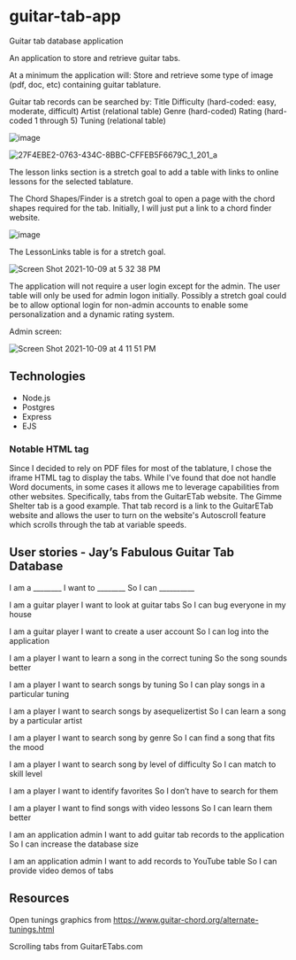 # guitar-tab-app
Guitar tab database application

An application to store and retrieve guitar tabs.

At a minimum the application will:
Store and retrieve some type of image (pdf, doc, etc) containing guitar tablature.

Guitar tab records can be searched by:
Title
Difficulty (hard-coded: easy, moderate, difficult)
Artist (relational table)
Genre (hard-coded)
Rating (hard-coded 1 through 5)
Tuning (relational table)

![image](https://user-images.githubusercontent.com/8105789/136422960-a268a5c8-2425-4263-9698-eea08958460d.png)


![27F4EBE2-0763-434C-8BBC-CFFEB5F6679C_1_201_a](https://user-images.githubusercontent.com/8105789/136424539-fd419bbd-0ffc-49a5-bb0a-c47d011f39a0.jpeg)


The lesson links section is a stretch goal to add a table with links to online lessons for the selected tablature.

The Chord Shapes/Finder is a stretch goal to open a page with the chord shapes required for the tab.  Initially, I will just put a link to a chord finder website.


![image](https://user-images.githubusercontent.com/8105789/136424941-311adb30-f4fd-4468-ae5e-0ac715fe3116.png)

The LessonLinks table is for a stretch goal.

![Screen Shot 2021-10-09 at 5 32 38 PM](https://user-images.githubusercontent.com/8105789/136675330-76f7cb9d-9f8f-49f3-876f-0267753985bd.jpeg)

The application will not require a user login except for the admin.  The user table will only be used for admin logon initially.  Possibly a stretch goal could be to allow optional login for non-admin accounts to enable some personalization and a dynamic rating system.

Admin screen:

![Screen Shot 2021-10-09 at 4 11 51 PM](https://user-images.githubusercontent.com/8105789/136674021-52e482fd-0da7-4fd5-9264-038f7fb1a942.jpeg)

## Technologies
* Node.js
* Postgres
* Express
* EJS

### Notable HTML tag
Since I decided to rely on PDF files for most of the tablature, I chose the iframe HTML tag to display the tabs.  While I've found that doe not handle Word documents, in some cases it allows me to leverage capabilities from other websites.  Specifically, tabs from the GuitarETab website.  The Gimme Shelter tab is a good example.  That tab record is a link to the GuitarETab website and allows the user to turn on the website's Autoscroll feature which scrolls through the tab at variable speeds.

## User stories - Jay’s Fabulous Guitar Tab Database

I am a ________
	I want to ________
		So I can __________


I am a guitar player
	I want to look at guitar tabs
		So I can bug everyone in my house

I am a guitar player
	I want to create a user account
		So I can log into the application

I am a player
	I want to learn a song in the correct tuning
		So the song sounds better

I am a player
	I want to search songs by tuning
		So I can play songs in a particular tuning

I am a player
	I want to search songs by asequelizertist
		So I can learn a song by a particular artist

I am a player
	I want to search song by genre
		So I can find a song that fits the mood

I am a player
	I want to search song by level of difficulty
		So I can match to skill level

I am a player
	I want to identify favorites
		So I don’t have to search for them

I am a player
	I want to find songs with video lessons
		So I can learn them better





I am an application admin
	I want to add guitar tab records to the application
		So I can increase the database size

I am an application admin
	I want to add records to YouTube table
		So I can provide video demos of tabs
    
    

## Resources

Open tunings graphics from https://www.guitar-chord.org/alternate-tunings.html

Scrolling tabs from GuitarETabs.com

